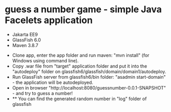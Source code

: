# guess a number game - simple Java Facelets application

* Jakarta EE9
* GlassFish 6.0
* Maven 3.8.7 

+ Clone app, enter the app folder and run maven: "mvn install" (for Windows using command line). 
+ Copy .war file from "target" application folder and put it into the "autodeploy" folder on glassfish6/glassfish/domain/domain1/autodeploy.
+ Run GlassFish server from glassfish6/bin folder: "asadmin start-domain" - the application will be autodeployed.
+ Open in browser "http://localhost:8080/guessnumber-0.0.1-SNAPSHOT" - and try to guess a number!
+ ** You can find the generated random number in "log" folder of glassfish

